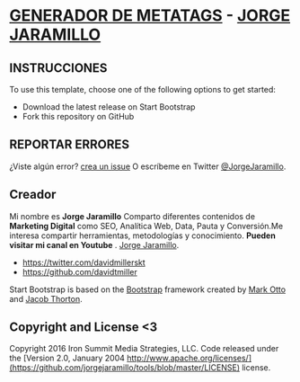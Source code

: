 # [GENERADOR DE METATAGS](http://tools.jorgejaramillo.com/) - [JORGE JARAMILLO](http://jorgejaramillo.com/)


## INSTRUCCIONES

To use this template, choose one of the following options to get started:
* Download the latest release on Start Bootstrap
* Fork this repository on GitHub

## REPORTAR ERRORES

¿Viste algún error? [crea un issue](https://github.com/jorgejaramillo/tools/issues/new) O escríbeme en Twitter [@JorgeJaramillo](https://twitter.com/JorgeJaramillo).

## Creador

Mi nombre es **Jorge Jaramillo** Comparto diferentes contenidos de **Marketing Digital** como SEO, Analítica Web, Data, Pauta y Conversión.Me interesa compartir herramientas, metodologías y conocimiento. **Pueden visitar mi canal en Youtube** . [Jorge Jaramillo](https://www.youtube.com/user/jorgejaramillocom).

* https://twitter.com/davidmillerskt
* https://github.com/davidtmiller

Start Bootstrap is based on the [Bootstrap](http://getbootstrap.com/) framework created by [Mark Otto](https://twitter.com/mdo) and [Jacob Thorton](https://twitter.com/fat).

## Copyright and License <3

Copyright 2016 Iron Summit Media Strategies, LLC. Code released under the [Version 2.0, January 2004 http://www.apache.org/licenses/](https://github.com/jorgejaramillo/tools/blob/master/LICENSE) license.
